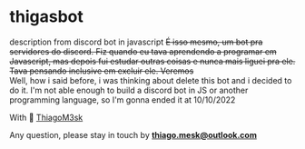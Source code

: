# thigasbot
description from discord bot in javascript
~~É isso mesmo, um bot pra servidores do discord. Fiz quando eu tava aprendendo a programar em Javascript, mas depois fui estudar outras coisas e nunca mais liguei pra ele. Tava pensando
inclusive em excluir ele. Veremos~~ <br>
Well, how i said before, i was thinking about delete this bot and i decided to do it. 
I'm not able enough to build a discord bot in JS or another programming language, so I'm gonna ended it at 10/10/2022

With 🖤 [ThiagoM3sk](https://linktr.ee/thiagom3sk)

Any question, please stay in touch by **thiago.mesk@outlook.com**
